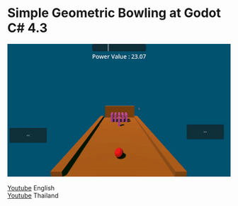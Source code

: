 # Simple Geometric Bowling at Godot C# 4.3
<img src="https://github.com/abczezeze/GeometricBowling/blob/main/screeshot/ss_GeometricBowlingGame.gif" height='300' weight ='100'>

[Youtube](https://youtu.be/dbIHNco21PQ) English<bR>
[Youtube](https://youtu.be/QhvwaVXa4To) Thailand<bR>
